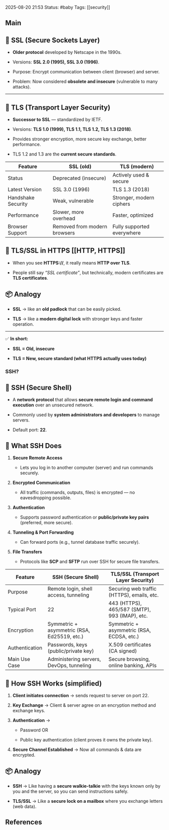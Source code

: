 2025-08-20 21:53
Status: #baby
Tags: [[security]]
## Main
## 🔐 SSL (Secure Sockets Layer)

- **Older protocol** developed by Netscape in the 1990s.
    
- Versions: **SSL 2.0 (1995), SSL 3.0 (1996)**.
    
- Purpose: Encrypt communication between client (browser) and server.
    
- Problem: Now considered **obsolete and insecure** (vulnerable to many attacks).
    

---

## 🔐 TLS (Transport Layer Security)

- **Successor to SSL** — standardized by IETF.
    
- Versions: **TLS 1.0 (1999), TLS 1.1, TLS 1.2, TLS 1.3 (2018)**.
    
- Provides stronger encryption, more secure key exchange, better performance.
    
- TLS 1.2 and 1.3 are the **current secure standards**.

|Feature|SSL (old)|TLS (modern)|
|---|---|---|
|Status|Deprecated (insecure)|Actively used & secure|
|Latest Version|SSL 3.0 (1996)|TLS 1.3 (2018)|
|Handshake Security|Weak, vulnerable|Stronger, modern ciphers|
|Performance|Slower, more overhead|Faster, optimized|
|Browser Support|Removed from modern browsers|Fully supported everywhere|


## 🔹 TLS/SSL in HTTPS [[HTTP, HTTPS]]

- When you see **HTTPS://**, it really means **HTTP over TLS**.
    
- People still say _“SSL certificate”_, but technically, modern certificates are **TLS certificates**.


## 📦 Analogy

- **SSL** → like an **old padlock** that can be easily picked.
    
- **TLS** → like a **modern digital lock** with stronger keys and faster operation.
    

---

✅ **In short:**

- **SSL = Old, insecure**
    
- **TLS = New, secure standard (what HTTPS actually uses today)**



### SSH? 
## 🔐 SSH (Secure Shell)

- A **network protocol** that allows **secure remote login and command execution** over an unsecured network.
    
- Commonly used by **system administrators and developers** to manage servers.
    
- Default port: **22**.

## 🔹 What SSH Does

1. **Secure Remote Access**
    
    - Lets you log in to another computer (server) and run commands securely.
        
2. **Encrypted Communication**
    
    - All traffic (commands, outputs, files) is encrypted — no eavesdropping possible.
        
3. **Authentication**
    
    - Supports password authentication or **public/private key pairs** (preferred, more secure).
        
4. **Tunneling & Port Forwarding**
    
    - Can forward ports (e.g., tunnel database traffic securely).
        
5. **File Transfers**
    
    - Protocols like **SCP** and **SFTP** run over SSH for secure file transfers.

|Feature|SSH (Secure Shell)|TLS/SSL (Transport Layer Security)|
|---|---|---|
|Purpose|Remote login, shell access, tunneling|Securing web traffic (HTTPS), emails, etc.|
|Typical Port|22|443 (HTTPS), 465/587 (SMTP), 993 (IMAP), etc.|
|Encryption|Symmetric + asymmetric (RSA, Ed25519, etc.)|Symmetric + asymmetric (RSA, ECDSA, etc.)|
|Authentication|Passwords, keys (public/private key)|X.509 certificates (CA signed)|
|Main Use Case|Administering servers, DevOps, tunneling|Secure browsing, online banking, APIs|

## 🔹 How SSH Works (simplified)

1. **Client initiates connection** → sends request to server on port 22.
    
2. **Key Exchange** → Client & server agree on an encryption method and exchange keys.
    
3. **Authentication** →
    
    - Password OR
        
    - Public key authentication (client proves it owns the private key).
        
4. **Secure Channel Established** → Now all commands & data are encrypted.


## 📦 Analogy

- **SSH** → Like having a **secure walkie-talkie** with the keys known only by you and the server, so you can send instructions safely.
    
- **TLS/SSL** → Like a **secure lock on a mailbox** where you exchange letters (web data).




## References